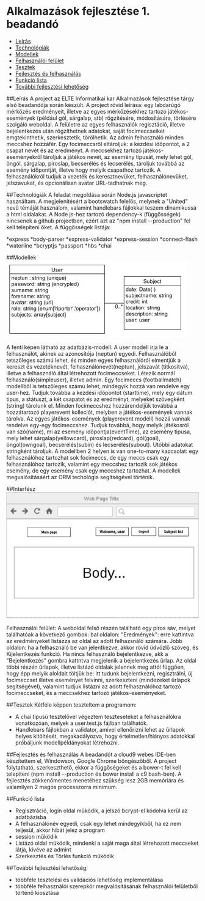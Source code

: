 # Alkalmazások fejlesztése 1. beadandó
- [Leírás](https://github.com/sakakunk/alkfbead1#leírás)
- [Technológiák](https://github.com/sakakunk/alkfbead1#technológiák)
- [Modellek](https://github.com/sakakunk/alkfbead1#modellek)
- [Felhasználói felület](https://github.com/sakakunk/alkfbead1#interfész)
- [Tesztek](https://github.com/sakakunk/alkfbead1#tesztek)
- [Fejlesztés és felhasználás](https://github.com/sakakunk/alkfbead1#fejlesztés-és-felhasználás)
- [Funkció lista](https://github.com/sakakunk/alkfbead1#funkció-lista)
- [További fejlesztési lehetőség](https://github.com/sakakunk/alkfbead1#további-fejlesztési-lehetőség)

##Leírás
A project az ELTE Informatikai kar Alkalmazások fejlesztése tárgy első beadandója során készült.
A project rövid leírása: egy labdarúgó mérkőzés eredményeit, illetve az egyes mérkőzésekhez tartozó játékos-események 
(például gól, sárgalap, stb) rögzítésére, módosítására, törlésére szolgáló weboldal. A felületre az egyes felhasználók
regisztáció, illetve bejelentkezés után rögzíthetnek adatokat, saját focimeccseiket emgtekinthetik, szerkesztetik,
törölhetik. Az admin felhasználó minden meccshez hozzáfér. Egy focimeccsről eltároljuk: a kezdési időpontot, a 2 csapat nevét
és az eredményt. A meccsekhez tartozó játékos-eseményekről tároljuk a játékos nevét, az esemény tipusát, mely lehet gól, 
öngól, sárgalap, piroslap, becserélés és lecserélés, tároljuk továbbá az esemény időpontját, illetve hogy melyik csapathoz 
tartozik. A felhasználókról tudjuk a vezeték és keresztnevüket, felhasználónevüket, jelszavukat, és opcionálisan avatar 
URL-tadhatnak meg.

##Technológiák
A feladat megoldása során Node.js javascriptet használtam. A megjelenítésért a bootswatch felelős, melynek a "United" nevű 
témáját használom, valamint handlebars fájlokkal teszem dinamikussá a html oldalakat.
A Node js-hez tartozó dependency-k (függősségek) nincsenek a github projectben, ezért azt az "npm install --production"
fel kell telepíteni őket. A függősségek listája:
 
 *express
 *body-parser
 *express-validator
 *express-session
 *connect-flash
 *waterline
 *bcryptjs
 *passport
 *hbs
 *chai
 
##Modellek
![Adatbázis modell](https://github.com/3BL/alkfejlbead1/blob/master/documentation/modelrelations.png)

A fenti képen látható az adatbázis-modell. A user modell írja le a felhasználót, akinek az azonosítója (neptun) egyedi.
Felhasználóból tetszőleges számú lehet, és minden egyes felhasználóról elmentjük a kereszt és vezetéknevét, 
felhasználónevét(neptun), jelszavát (titkosítva), illetve a felhasználó által létrehozott focimeccseket. Létezik normál felhasználó(simpleuser), illetve admin.
Egy focimeccs (footballmatch) modellből is tetszőleges számú lehet, mindegyik hozzá van rendelve egy user-hez. Tudjuk továbba
a kezdési időpontot (starttime), mely egy dátum tipus, a státuszt, a két csapatot és az eredményt, melyeket szövegként 
(string) tárolunk el. Minden focimeccshez hozzárendeljük továbbá a hozzátartozó playerevent kolleciót, melyben a 
játékos-események vannak tárolva.
Az egyes játékos-események (playerevent modell) hozzá vannak rendelve egy-egy focimeccshez. Tudjuk továbbá, hogy melyik 
játékosról van szó(name), mi az esemény időpontja(eventTime), az esemény tipusa, mely lehet sárgalap(yellowcard), 
piroslap(redcard), gól(goal), öngól(owngoal), becserélés(subin) és lecserélés(subout). Utóbbi adatokat stringként tároljuk.
A modellben 2 helyen is van one-to-many kapcsolat: egy felhasználóhoz tartozhat sok focimeccs, de egy meccs csak egy felhasználóhoz tartozik, valamint egy meccshez tartozik sok játékos esemény, de egy esemény csak egy meccshez tartozhat.
A modellek megvalósításáért az ORM techológia segítségével történik.

##Interfész
![Adatbázis modell](https://github.com/3BL/alkfejlbead1/blob/master/documentation/webdesign.png)

Felhasználói felület:
A weboldal felső részén található egy piros sáv, melyet találhatóak a következő gombok: bal oldalon: "Eredmények": erre 
kattintva az eredményeket listázza az oldal az adott felhazsnáló számára. Jobb oldalon: ha a felhasználó be van jelentkezve, 
akkor rövid üdvözlő szöveg, és Kijelentkezés funkció. Ha nincs felhasználó bejelentkezve, akk a "Bejelentkezés" gombra 
kattntva megjelenik a bejelentkezés űrlap.
Az oldal többi részén űrlapok, illetve listázó oldalak jelennek meg attól függően, hogy épp melyik aloldalt töltjük be: itt 
tudunk bejelentkezni, regisztrálni, új focimeccset illetve eseményet felvinni, szerkeszteni (mindezeket űrlapok 
segítségével), valamint tudjuk listázni az adott felhasználóhoz tartozó focimeccseket, és a meccsekhez tartozó 
játékos-eseményeket.

##Tesztek
Kétféle képpen teszteltem a programom:
* A chai tipusú tesztelővel végeztem teszteseteket a felhasználókra vonatkozóan, melyek a user.test.js fájlban találhatók.
* Handlebars fájlokban a validator, amivel ellenőrizni lehet az űrlapok helyes kitöltését, megakadályozva, hogy 
értelmetlen/hiányos adatokkal próbáljunk modellpéldányokat létrehozni.

##Fejlesztés és felhasználás
A beadandót a cloud9 webes IDE-ben készítettem el, Windowson, Google Chrome böngészőből. A project folytatható, 
szerkeszthető, ekkor a függőségeket és a bower-t fel kell telepíteni (npm install --production és bower install a c9 
bash-ben).
A fejlesztés zökkenőmentes menetéhez szükség lesz 2GB memóriára és valamilyen 2 magos processzorra minimum.

##Funkció lista 
- Regisztráció, login oldal működik, a jelszó bcrypt-el kódolva kerül az adatbázisba
- A felhasználónév egyedi, csak egy lehet mindegyikből, ha ez nem teljesül, akkor hibát jelez a program
- session működik
- Listázó oldal müködik, mindenki a saját maga által létrehozott meccseket látja, kivéve az admint
- Szerkesztés és Törlés funkció müködik

##További fejlesztési lehetőség:
- többféle tesztelési és validációs lehetőség implementálása
- többféle felhasználói szerepkör megvalósításának felhasználói felületből történő kiosztása
